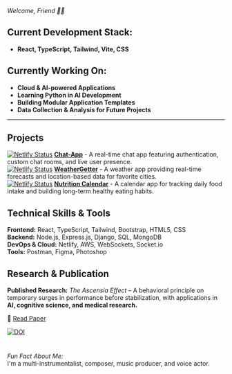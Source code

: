 *Welcome, Friend 👋🏼*     


## **Current Development Stack:**
- **React, TypeScript, Tailwind, Vite, CSS**

## **Currently Working On:**
- **Cloud & AI-powered Applications**  
- **Learning Python in AI Development**
- **Building Modular Application Templates**  
- **Data Collection & Analysis for Future Projects**  

---
## **Projects**  
[![Netlify Status](https://api.netlify.com/api/v1/badges/1f4bf78a-7b9c-4489-a62f-4bb07937afb7/deploy-status)](https://app.netlify.com/sites/chat-department/deploys) **[Chat-App](https://chat-department.netlify.app/login)** -  A real-time chat app featuring authentication, custom chat rooms, and live user presence.  
 [![Netlify Status](https://api.netlify.com/api/v1/badges/04c8f089-0de1-4778-b889-cdfe93b5aa60/deploy-status)](https://app.netlify.com/sites/weathergetterapp/deploys) **[WeatherGetter](https://weathergetterapp.netlify.app/)** -
A weather app providing real-time forecasts and location-based data for favorite cities.  
 [![Netlify Status](https://api.netlify.com/api/v1/badges/332ff891-7a53-402c-ad3e-f522ba3e3be7/deploy-status)](https://app.netlify.com/sites/nutrition-calendar/deploys) **[Nutrition Calendar](https://nutrition-calendar.netlify.app/)** -  A calendar app for tracking daily food intake and building long-term healthy eating habits.  
## **Technical Skills & Tools**  
**Frontend:** React, TypeScript, Tailwind, Bootstrap, HTML5, CSS  
**Backend:** Node.js, Express.js, Django, SQL, MongoDB  
**DevOps & Cloud:** Netlify, AWS, WebSockets, Socket.io  
**Tools:** Postman, Figma, Photoshop  
## **Research & Publication**  
**Published Research:** *The Ascensia Effect* – A behavioral principle on temporary surges in performance before stabilization, with applications in **AI, cognitive science, and medical research.**

📄 [Read Paper](https://doi.org/10.5281/zenodo.14920556)  

[![DOI](https://zenodo.org/badge/DOI/10.5281/zenodo.14920556.svg)](https://doi.org/10.5281/zenodo.14920556)  
# 
 *Fun Fact About Me:*  
I'm a multi-instrumentalist, composer, music producer, and voice actor.
